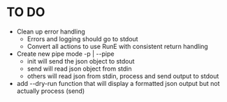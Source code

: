# TO DO

* Clean up error handling
   * Errors and logging should go to stdout
   * Convert all actions to use RunE with consistent return handling
* Create new pipe mode -p | --pipe
   * init will send the json object to stdout
   * send will read json object from stdin
   * others will read json from stdin, process and send output to stdout
* add --dry-run function that will display a formatted json output but not actually process (send)
